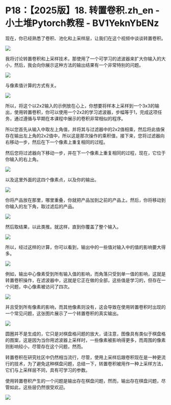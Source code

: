 # P18：【2025版】18. 转置卷积.zh_en - 小土堆Pytorch教程 - BV1YeknYbENz

现在，你已经熟悉了卷积、池化和上采样层，让我们在这个视频中谈谈转置卷积。

![](img/901f242ddb06b8218fc12766518b4042_1.png)

我将讨论转置卷积和上采样技术，那使用了一个可学习的滤波器来扩大你输入的大小，然后，我会向你展示这种方法的输出结果有一个非常特别的问题。



![](img/901f242ddb06b8218fc12766518b4042_3.png)

与像素值计算的方式有关。

![](img/901f242ddb06b8218fc12766518b4042_5.png)

所以，将这个以2x2输入的示例放在心上，你想要将样本上采样到一个3x3的输出，使用转置卷积，你可以使用一个2x2的学习滤波器，步幅等于1，完成这项任务，通过遵循与早期在本课程中展示的卷积非常相似的程序。

所以您首先从输入中取左上角值，并将其与过滤器中的2x2值相乘，然后将此值保存在输出左上角的2x2值中，所以这是那次操作的乘积值，接下来，您将过滤器向右移动一步，然后在下一个像素上重复相同的过程。

然后您将过滤器向下移动一步，并在下一个像素上重复相同的过程，现在，它位于你输入的右上角。

![](img/901f242ddb06b8218fc12766518b4042_7.png)

以及这里外面的这四个像素点，以及你的输出。

![](img/901f242ddb06b8218fc12766518b4042_9.png)

你将产品放在那里，哪里重叠，你就把产品加到之前的产品上。然后，你将移动到你输入的左下角，取过滤后的产品。



![](img/901f242ddb06b8218fc12766518b4042_11.png)

然后取结果，以此类推。就这样，直到你覆盖了整个输入。

![](img/901f242ddb06b8218fc12766518b4042_13.png)

所以，经过这样的计算，你可以看到，输出中的一些值对输入中的值的影响要大得多。

![](img/901f242ddb06b8218fc12766518b4042_15.png)

例如，输出中心像素受到所有输入值的影响，而角落只受到单一值的影响，这就是转置卷积操作，在滤波器中，这就是它正在做的全部，这些值是学习的，但存在一个问题，中心像素被访问了四次。



![](img/901f242ddb06b8218fc12766518b4042_17.png)

并且受到所有像素的影响，而其他像素则没有，这会导致在使用转置卷积时出现的一个常见问题，这张图片展示了一个转置卷积的真实输出。



![](img/901f242ddb06b8218fc12766518b4042_19.png)

圆圈并不是生成的，它只是对棋盘格问题的放大，请注意，图像具有类似于棋盘格的图案，这是因为当你用滤波器上采样时，一些像素被影响得更多，而周围的像素则影响较小，尽管存在这个问题，然而。

转置卷积在研究社区中仍然相当流行，尽管，使用上采样后跟卷积现在是一种更流行的技术，为了避免这种棋盘问题，总结一下，转置卷积被用作一种上采样方法，它们与上采样层不同，具有可学习的参数。

使用转置卷积产生的一个问题是输出存在棋盘问题，然而，输出存在棋盘问题，尽管如此，这些层仍然很受欢迎。

![](img/901f242ddb06b8218fc12766518b4042_21.png)